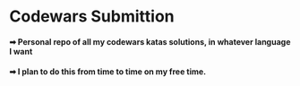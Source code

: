 # Codewars Submittion

#### ➡ Personal repo of all my codewars katas solutions, in whatever language I want

#### ➡ I plan to do this from time to time on my free time.
